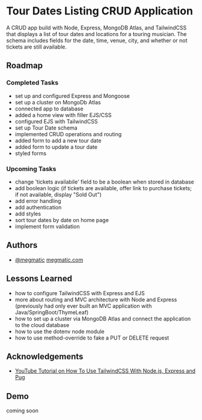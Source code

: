 # Tour Dates Listing CRUD Application

A CRUD app build with Node, Express, MongoDB Atlas, and TailwindCSS that displays a list of tour dates and locations for a touring musician. The schema includes fields for the date, time, venue, city, and whether or not tickets are still available.

## Roadmap

### Completed Tasks

- set up and configured Express and Mongoose
- set up a cluster on MongoDb Atlas
- connected app to database
- added a home view with filler EJS/CSS
- configured EJS with TailwindCSS
- set up Tour Date schema
- implemented CRUD operations and routing
- added form to add a new tour date
- added form to update a tour date
- styled forms

### Upcoming Tasks

- change 'tickets availabile' field to be a boolean when stored in database
- add boolean logic (if tickets are available, offer link to purchase tickets; if not available, display "Sold Out")
- add error handling
- add authentication
- add styles
- sort tour dates by date on home page
- implement form validation

## Authors

- [@megmatic](https://www.github.com/megmatic) [megmatic.com](megmatic.com)

## Lessons Learned

- how to configure TailwindCSS with Express and EJS
- more about routing and MVC architecture with Node and Express (previously had only ever built an MVC application with Java/SpringBoot/ThymeLeaf)
- how to set up a cluster via MongoDB Atlas and connect the application to the cloud database
- how to use the dotenv node module
- how to use method-override to fake a PUT or DELETE request

## Acknowledgements

- [YouTube Tutorial on How To Use TailwindCSS With Node.js, Express and Pug](https://www.youtube.com/watch?v=YnvH-ouX_y4)

## Demo

coming soon
